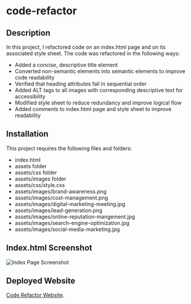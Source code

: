 # code-refactor

## Description

In this project, I refactored code on an index.html page and on its associated style sheet. The code was refactored in the following ways:

* Added a concise, descriptive title element
* Converted non-semantic elements into semantic elements to improve code readability
* Verified that heading attributes fall in sequential order
* Added ALT tags to all images with corresponding descriptive text for accessibility
* Modified style sheet to reduce redundancy and improve logical flow
* Added comments to index.html page and style sheet to improve readability

## Installation

This project requires the following files and folders:

* index.html
* assets folder
* assets/css folder
* assets/images folder
* assets/css/style.css
* assets/images/brand-awareness.png
* assets/images/cost-management.png
* assets/images/digital-marketing-meeting.jpg
* assets/images/lead-generation.png
* assets/images/online-reputation-mangement.jpg
* assets/images/search-engine-optimization.jpg
* assets/images/social-media-marketing.jpg

## Index.html Screenshot

![Index Page Screenshot](/assets/images/screen-shot.png)

## Deployed Website

[Code Refactor Website](https://johannaleal.github.io/code-refactor/).
